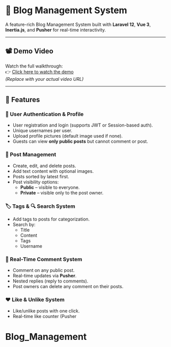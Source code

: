 # 📝 Blog Management System

A feature-rich Blog Management System built with **Laravel 12**, **Vue 3**, **Inertia.js**, and **Pusher** for real-time interactivity.

---

## 📽️ Demo Video

Watch the full walkthrough:  
👉 [Click here to watch the demo](https://drive.google.com/file/d/1nLtnZ8P36eOZbpWKt3lMkXQskZMUgt1a/view?usp=sharing)  
*(Replace with your actual video URL)*

---

## 🚀 Features

### 🔐 User Authentication & Profile
- User registration and login (supports JWT or Session-based auth).
- Unique usernames per user.
- Upload profile pictures (default image used if none).
- Guests can view **only public posts** but cannot comment or post.

### 📝 Post Management
- Create, edit, and delete posts.
- Add text content with optional images.
- Posts sorted by latest first.
- Post visibility options:
  - **Public** – visible to everyone.
  - **Private** – visible only to the post owner.

### 🏷️ Tags & 🔍 Search System
- Add tags to posts for categorization.
- Search by:
  - Title
  - Content
  - Tags
  - Username

### 💬 Real-Time Comment System
- Comment on any public post.
- Real-time updates via **Pusher**.
- Nested replies (reply to comments).
- Post owners can delete any comment on their posts.

### ❤️ Like & Unlike System
- Like/unlike posts with one click.
- Real-time like counter (Pusher
# Blog_Management

